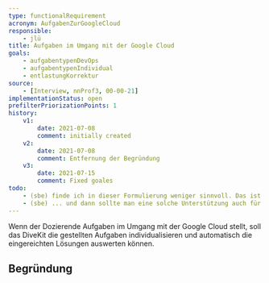 ```yaml
---
type: functionalRequirement
acronym: AufgabenZurGoogleCloud
responsible: 
    - jlü
title: Aufgaben im Umgang mit der Google Cloud
goals: 
    - aufgabentypenDevOps
    - aufgabentypenIndividual
    - entlastungKorrektur
source:
    - [Interview, nnProf3, 00-00-21]
implementationStatus: open
prefilterPriorizationPoints: 1
history:
    v1:
        date: 2021-07-08
        comment: initially created
    v2:
        date: 2021-07-08
        comment: Entfernung der Begründung
    v3:
        date: 2021-07-15
        comment: Fixed goales
todo:
    - (sbe) finde ich in dieser Formulierung weniger sinnvoll. Das ist doch eine allgemeine Eigenschaft, die man nicht spezifisch für die Google Cloud wiederholen muss. Wäre es nicht sinnvoller, stattdessen eine Art "Plugin" oder Erweiterungs-API für Deployment in die Google Cloud zu fordern? 
    - (sbe) ... und dann sollte man eine solche Unterstützung auch für den Erstellungsprozess von Aufgaben fordern, z.B. in Form von Test-Libraries.
---
```


Wenn der Dozierende Aufgaben im Umgang mit der Google Cloud stellt, soll das DiveKit die gestellten Aufgaben
individualisieren und automatisch die eingereichten Lösungen auswerten können.

## Begründung

